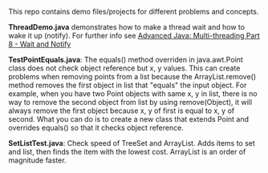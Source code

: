 This repo contains demo files/projects for different problems and concepts.

<b>ThreadDemo.java</b> demonstrates how to make a thread wait and how to wake it up (notify). For further info see <a href= "http://www.youtube.com/watch?v=gx_YUORX5vk">Advanced Java: Multi-threading Part 8 - Wait and Notify</a>

<b>TestPointEquals.java</b>: The equals() method overriden in java.awt.Point class does not check object reference but x, y values. This can create problems when removing points from a list because the ArrayList.remove() method removes the first object in list that "equals" the input object. For example, when you have two Point objects with same x, y in list, there is no way to remove the second object from list by using remove(Object), it will always remove the first object because x, y of first is equal to x, y of second. What you can do is to create a new class that extends Point and overrides equals() so that it checks object reference.

<b>SetListTest.java</b>: Check speed of TreeSet and ArrayList. Adds items to set and list, then finds the item with the lowest cost. ArrayList is an order of magnitude faster.
